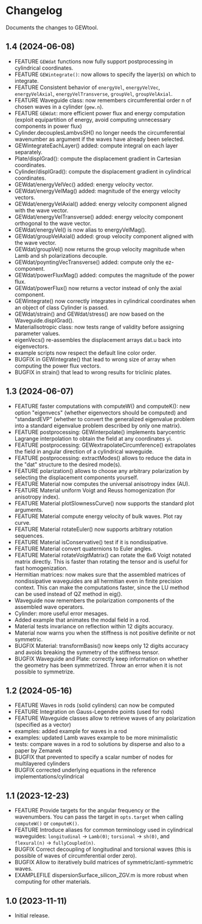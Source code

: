 # Changelog 

Documents the changes to GEWtool.

## 1.4 (2024-06-08)

- FEATURE `GEWdat` functions now fully support postprocessing in cylindrical coordinates.
- FEATURE `GEWintegrate()`: now allows to specify the layer(s) on which to integrate.
- FEATURE Consistent behavior of `energyVel`, `energyVelVec`, `energyVelAxial`, `energyVelTransverse`, `groupVel`, `groupVelAxial`.
- FEATURE Waveguide class: now remembers circumferential order n of chosen waves in a cylinder (`gew.n`).
- FEATURE `GEWdat`: more efficient power flux and energy computation (exploit equipartition of energy, avoid computing unnecessary components in power flux)
- Cylinder.decouplesLambvsSH() no longer needs the circumferential wavenumber as argument if the waves have already been selected.
- GEWintegrateEachLayer() added: compute integral on each layer separately.
- Plate/displGrad(): compute the displacement gradient in Cartesian coordinates. 
- Cylinder/displGrad(): compute the displacement gradient in cylindrical coordinates. 
- GEWdat/energyVelVec() added: energy velocity vector.
- GEWdat/energyVelMag() added: magnitude of the energy velocity vectors.
- GEWdat/energyVelAxial() added: energy velocity component aligned with the wave vector.
- GEWdat/energyVelTransverse() added: energy velocity component orthogonal to the wave vector.
- GEWdat/energyVel() is now alias to energyVelMag().
- GEWdat/groupVelAxial() added: group velocity component aligned with the wave vector.
- GEWdat/groupVel() now returns the group velocity magnitude when Lamb and sh polarizations decouple. 
- GEWdat/poyntingVecTransverse() added: compute only the ez-component.
- GEWdat/powerFluxMag() added: computes the magnitude of the power flux.
- GEWdat/powerFlux() now returns a vector instead of only the axial component.
- GEWintegrate() now correctly integrates in cylindrical coordinates when an object of class Cylinder is passed.
- GEWdat/strain() and GEWdat/stress() are now based on the Waveguide.displGrad().
- MaterialIsotropic class: now tests range of validity before assigning parameter values.
- eigenVecs() re-assembles the displacement arrays dat.u back into eigenvectors.
- example scripts now respect the default line color order.
- BUGFIX in GEWintegrate() that lead to wrong size of array when computing the power flux vectors.
- BUGFIX in strain() that lead to wrong results for triclinic plates.

## 1.3 (2024-06-07)

- FEATURE faster computations with computeW() and computeK(): new option "eigenvecs" (whether eigenvectors should be computed) and "standardEVP" (whether to convert the generalized eigenvalue problem into a standard eigenvalue problem described by only one matrix).
- FEATURE postprocessing: GEWinterpolate() implements barycentric Lagrange interpolation to obtain the field at any coordinates yi. 
- FEATURE postprocessing: GEWextrapolateCircumference() extrapolates the field in angular direction of a cylindrical waveguide. 
- FEATURE postprocessing: extractModes() allows to reduce the data in the "dat" structure to the desired mode(s).
- FEATURE polarization() allows to choose any arbitrary polarization by selecting the displacement components yourself. 
- FEATURE Material now computes the universal anisotropy index (AU). 
- FEATURE Material uniform Voigt and Reuss homogenization (for anisotropy index).
- FEATURE Material plotSlownessCurve() now supports the standard plot arguments.
- FEATURE Material compute energy velocity of bulk waves. Plot ray curve.
- FEATURE Material rotateEuler() now supports arbitrary rotation sequences.
- FEATURE Material isConservative() test if it is nondissipative.
- FEATURE Material convert quaternions to Euler angles. 
- FEATURE Material rotateVoigtMatrix() can rotate the 6x6 Voigt notated matrix directly. This is faster than rotating the tensor and is useful for fast homogenization.
- Hermitian matrices: now makes sure that the assembled matrices of nondissipative waveguides are all hermitian even in finite precision context. This can make the computations faster, since the LU method can be used instead of QZ method in eig().
- Waveguide now remembers the polarization components of the assembled wave operators.
- Cylinder: more useful error mesages.
- Added example that animates the modal field in a rod.
- Material tests invariance on reflection within 12 digits accuracy.
- Material now warns you when the stiffness is not positive definite or not symmetric.
- BUGFIX Material: transformBasis() now keeps only 12 digits accuracy and avoids breaking the symmetry of the stiffness tensor.
- BUGFIX Waveguide and Plate: correctly keep information on whether the geometry has been symmetrized. Throw an error when it is not possible to symmetrize.

## 1.2 (2024-05-16)

- FEATURE Waves in rods (solid cylinders) can now be computed
- FEATURE Integration on Gauss-Legendre points (used for rods)
- FEATURE Waveguide classes allow to retrieve waves of any polarization (specified as a vector)
- examples: added example for waves in a rod
- examples: updated Lamb waves example to be more minimalistic
- tests: compare waves in a rod to solutions by disperse and also to a paper by Zemanek
- BUGFIX that prevented to specify a scalar number of nodes for multilayered cylinders
- BUGFIX corrected underlying equations in the reference implementations/cylindrical

## 1.1 (2023-12-23)

- FEATURE Provide targets for the angular frequency or the wavenumbers. You can pass the target in `opts.target` when calling `computeW()` or `computeK()`.
- FEATURE Introduce aliases for common terminology used in cylindrical waveguides: `longitudinal` -> `Lamb(0)`; `torsional` -> `sh(0)`, and `flexural(n)` -> `fullyCoupled(n)`.
- BUGFIX Correct decoupling of longitudinal and torsional waves (this is possible of waves of circumferential order zero).
- BUGFIX Allow to iteratively build matrices of symmetric/anti-symmetric waves. 
- EXAMPLEFILE dispersionSurface_silicon_ZGV.m is more robust when computing for other materials. 

## 1.0 (2023-11-11)

- Initial release.